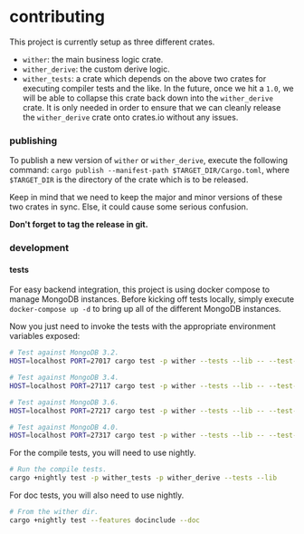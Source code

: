 contributing
============
This project is currently setup as three different crates.

- `wither`: the main business logic crate.
- `wither_derive`: the custom derive logic.
- `wither_tests`: a crate which depends on the above two crates for executing compiler tests and the like. In the future, once we hit a `1.0`, we will be able to collapse this crate back down into the `wither_derive` crate. It is only needed in order to ensure that we can cleanly release the `wither_derive` crate onto crates.io without any issues.

### publishing
To publish a new version of `wither` or `wither_derive`, execute the following command: `cargo publish --manifest-path $TARGET_DIR/Cargo.toml`, where `$TARGET_DIR` is the directory of the crate which is to be released.

Keep in mind that we need to keep the major and minor versions of these two crates in sync. Else, it could cause some serious confusion.

**Don't forget to tag the release in git.**

### development
#### tests
For easy backend integration, this project is using docker compose to manage MongoDB instances. Before kicking off tests locally, simply execute `docker-compose up -d` to bring up all of the different MongoDB instances.

Now you just need to invoke the tests with the appropriate environment variables exposed:

```bash
# Test against MongoDB 3.2.
HOST=localhost PORT=27017 cargo test -p wither --tests --lib -- --test-threads=1

# Test against MongoDB 3.4.
HOST=localhost PORT=27117 cargo test -p wither --tests --lib -- --test-threads=1

# Test against MongoDB 3.6.
HOST=localhost PORT=27217 cargo test -p wither --tests --lib -- --test-threads=1

# Test against MongoDB 4.0.
HOST=localhost PORT=27317 cargo test -p wither --tests --lib -- --test-threads=1
```

For the compile tests, you will need to use nightly.

```bash
# Run the compile tests.
cargo +nightly test -p wither_tests -p wither_derive --tests --lib
```

For doc tests, you will also need to use nightly.

```bash
# From the wither dir.
cargo +nightly test --features docinclude --doc
```
